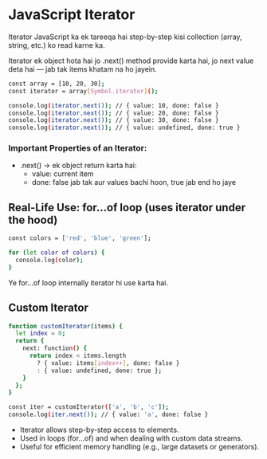 



# JavaScript Iterator
Iterator JavaScript ka ek tareeqa hai step-by-step kisi collection (array, string, etc.) ko read karne ka.

Iterator ek object hota hai jo .next() method provide karta hai, jo next value deta hai — jab tak items khatam na ho jayein.


```bash
const array = [10, 20, 30];
const iterator = array[Symbol.iterator]();

console.log(iterator.next()); // { value: 10, done: false }
console.log(iterator.next()); // { value: 20, done: false }
console.log(iterator.next()); // { value: 30, done: false }
console.log(iterator.next()); // { value: undefined, done: true }

```

### Important Properties of an Iterator:
* .next() → ek object return karta hai:
  * value: current item
  * done: false jab tak aur values bachi hoon, true jab end ho jaye


## Real-Life Use: for...of loop (uses iterator under the hood)
```bash
const colors = ['red', 'blue', 'green'];

for (let color of colors) {
  console.log(color);
}

```
Ye for...of loop internally iterator hi use karta hai.


## Custom Iterator
```bash
function customIterator(items) {
  let index = 0;
  return {
    next: function() {
      return index < items.length
        ? { value: items[index++], done: false }
        : { value: undefined, done: true };
    }
  };
}

const iter = customIterator(['a', 'b', 'c']);
console.log(iter.next()); // { value: 'a', done: false }

```
* Iterator allows step-by-step access to elements.
* Used in loops (for...of) and when dealing with custom data streams.
* Useful for efficient memory handling (e.g., large datasets or generators).
